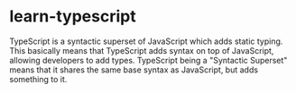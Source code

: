 # learn-typescript
TypeScript is a syntactic superset of JavaScript which adds static typing. This basically means that TypeScript adds syntax on top of JavaScript, allowing developers to add types. TypeScript being a "Syntactic Superset" means that it shares the same base syntax as JavaScript, but adds something to it.
